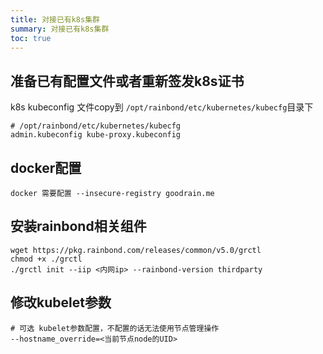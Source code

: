 ```yaml
---
title: 对接已有k8s集群
summary: 对接已有k8s集群
toc: true
---
```



## 准备已有配置文件或者重新签发k8s证书

k8s kubeconfig 文件copy到 `/opt/rainbond/etc/kubernetes/kubecfg`目录下  

```
# /opt/rainbond/etc/kubernetes/kubecfg
admin.kubeconfig kube-proxy.kubeconfig
```

## docker配置

```
docker 需要配置 --insecure-registry goodrain.me
```

## 安装rainbond相关组件

```
wget https://pkg.rainbond.com/releases/common/v5.0/grctl
chmod +x ./grctl
./grctl init --iip <内网ip> --rainbond-version thirdparty 
```

## 修改kubelet参数

```
# 可选 kubelet参数配置，不配置的话无法使用节点管理操作
--hostname_override=<当前节点node的UID>
```
